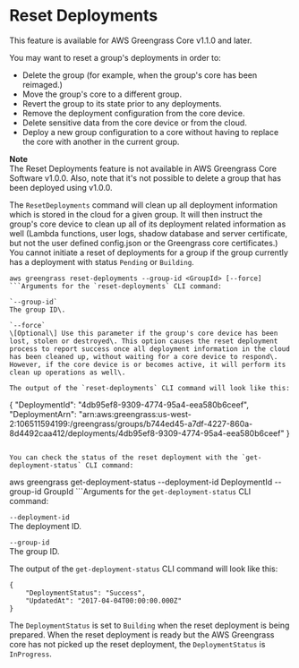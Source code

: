 # Reset Deployments<a name="reset-deployments-scenario"></a>

This feature is available for AWS Greengrass Core v1\.1\.0 and later\.

You may want to reset a group's deployments in order to:
+ Delete the group \(for example, when the group's core has been reimaged\.\)
+ Move the group's core to a different group\.
+ Revert the group to its state prior to any deployments\.
+ Remove the deployment configuration from the core device\.
+ Delete sensitive data from the core device or from the cloud\.
+ Deploy a new group configuration to a core without having to replace the core with another in the current group\.

**Note**  
The Reset Deployments feature is not available in AWS Greengrass Core Software v1\.0\.0\. Also, note that it's not possible to delete a group that has been deployed using v1\.0\.0\.

The `ResetDeployments` command will clean up all deployment information which is stored in the cloud for a given group\. It will then instruct the group's core device to clean up all of its deployment related information as well \(Lambda functions, user logs, shadow database and server certificate, but not the user defined config\.json or the Greengrass core certificates\.\) You cannot initiate a reset of deployments for a group if the group currently has a deployment with status `Pending` or `Building`\.

```
aws greengrass reset-deployments --group-id <GroupId> [--force]
```Arguments for the `reset-deployments` CLI command:

`--group-id`  
The group ID\.

`--force`  
\[Optional\] Use this parameter if the group's core device has been lost, stolen or destroyed\. This option causes the reset deployment process to report success once all deployment information in the cloud has been cleaned up, without waiting for a core device to respond\. However, if the core device is or becomes active, it will perform its clean up operations as well\.

The output of the `reset-deployments` CLI command will look like this:

```
{
    "DeploymentId": "4db95ef8-9309-4774-95a4-eea580b6ceef",
    "DeploymentArn": "arn:aws:greengrass:us-west-2:106511594199:/greengrass/groups/b744ed45-a7df-4227-860a-8d4492caa412/deployments/4db95ef8-9309-4774-95a4-eea580b6ceef"
}
```

You can check the status of the reset deployment with the `get-deployment-status` CLI command:

```
aws greengrass get-deployment-status --deployment-id DeploymentId --group-id GroupId
```Arguments for the `get-deployment-status` CLI command:

`--deployment-id`  
The deployment ID\.

`--group-id`  
The group ID\.

The output of the `get-deployment-status` CLI command will look like this:

```
{
    "DeploymentStatus": "Success",
    "UpdatedAt": "2017-04-04T00:00:00.000Z"
}
```

The `DeploymentStatus` is set to `Building` when the reset deployment is being prepared\. When the reset deployment is ready but the AWS Greengrass core has not picked up the reset deployment, the `DeploymentStatus` is `InProgress`\.